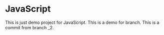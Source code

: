 # JavaScript
This is just demo project for JavaScript.
This is a demo for branch.
This is a commit from branch _2.
